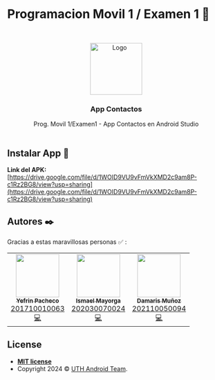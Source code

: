 # Programacion Movil 1 / Examen 1 📱

<br />
<p align="center">
  <a href="#">
    <img src="https://cdn-icons-png.flaticon.com/256/1965/1965719.png" width="120px" alt="Logo">
  </a>

<h3 align="center">App Contactos</h3>

  <p align="center">
    Prog. Movil 1/Examen1 - App Contactos en Android Studio
    <br />
    <br />
  </p>
</p>

## Instalar App 📱

**Link del APK:**  [https://drive.google.com/file/d/1WOID9VU9vFmVkXMD2c9am8P-c1Rz2BG8/view?usp=sharing](https://drive.google.com/file/d/1WOID9VU9vFmVkXMD2c9am8P-c1Rz2BG8/view?usp=sharing)

## Autores ✒️

Gracias a estas maravillosas personas ✅ :

<table>
  <tr>
    <td align="center"><a href="https://github.com/yefrinp"><img src="https://avatars.githubusercontent.com/u/37988731?v=4" width="100px;" alt=""/><br /><sub><b>Yefrin Pacheco</b></sub></a><br /><a href="#" title="Cuenta UTH">201710010063</a><br /><a href="https://github.com/yefrinp" title="Code">💻</a></td>		
		<td align="center"><a href="https://github.com/Isma201451"><img src="https://avatars.githubusercontent.com/u/128327746?v=4" width="100px;" alt=""/><br /><sub><b>Ismael Mayorga</b></sub></a><br /><a href="#" title="Cuenta UTH">202030070024</a><br /><a href="https://github.com/Isma201451" title="Code">💻</a></td>
    <td align="center"><a href="https://github.com/Damarislara10"><img src="https://avatars.githubusercontent.com/u/156867187?v=4" width="100px;" alt=""/><br /><sub><b>Damaris Muñoz </b></sub></a><br /><a href="#" title="Cuenta UTH">202110050094</a><br /><a href="https://github.com/Damarislara10" title="Code">💻</a></td>
</table>

## License

- **[MIT license](http://opensource.org/licenses/mit-license.php)**
- Copyright 2024 © <a href="#" >UTH Android Team</a>.


